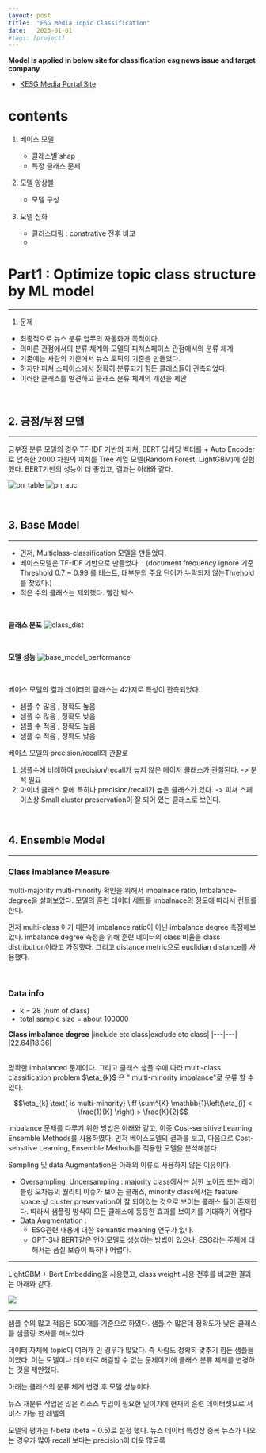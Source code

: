 ```yaml
---
layout: post
title:  "ESG Media Topic Classification"
date:   2023-01-01
#tags: [project]
---
```


**Model is applied in below site for classification esg news issue and target company**
- [KESG Media Portal Site](http://portal.kresg.co.kr/)


# contents
1. 베이스 모델
   - 클래스별 shap 
   - 특정 클래스 문제  

2. 모델 앙상블 
   - 모델 구성 

3. 모델 심화 
   - 클러스터링 : constrative 전후 비교 
   - 



# Part1 : Optimize topic class structure by ML model 
---
 

1. 문제
- 최종적으로 뉴스 분류 업무의 자동화가 목적이다. 
- 의미론 관점에서의 분류 체계와 모델의 피쳐스페이스 관점에서의 분류 체계 
- 기존에는 사람의 기준에서 뉴스 토픽의 기준을 만들었다. 
- 하지만 피쳐 스페이스에서 정확히 분류되기 힘든 클래스들이 관측되었다. 
- 이러한 클래스를 발견하고 클래스 분류 체계의 개선을 제안



<br>

## 2. 긍정/부정 모델     
---    

긍부정 분류 모델의 경우 TF-IDF 기반의 피쳐, BERT 임베딩 벡터를 + Auto Encoder로 압축한 2000 차원의 피쳐를 Tree 계열 모델(Random Forest, LightGBM)에 실험했다. BERT기반의 성능이 더 좋았고, 결과는 아래와 같다. 

![pn_table](/assets/esg_media/topic/pn_model_confusion.png)
![pn_auc](/assets/esg_media/topic/pn_auc.png)


<br>


## 3. Base Model
---

- 먼저, Multiclass-classification 모델을 만들었다. 
- 베이스모델은 TF-IDF 기반으로 만들었다. : (document frequency ignore 기준 Threshold 0.7 ~ 0.99 를 테스트, 대부분의 주요 단어가 누락되지 않는Threhold를 찾았다.) 
- 적은 수의 클래스는 제외했다. 빨간 박스 
  
<br>

**클래스 분포**
![class_dist](/assets/esg_media/topic/클래스_분포.png)

<br>

**모델 성능**
![base_model_performance](/assets/esg_media/topic/전체모델성능.png)


<br>

베이스 모델의 결과 데이터의 클래스는 4가지로 특성이 관측되었다. 

- 샘플 수 많음 , 정확도 높음
- 샘플 수 많음 , 정확도 낮음
- 샘플 수 적음 , 정확도 높음
- 샘플 수 적음 , 정확도 낮음



베이스 모델의 precision/recall의 관찰로 
1. 샘플수에 비례하여 precision/recall가 높지 않은 메이저 클래스가 관찰된다. -> 분석 필요 
2. 마이너 클래스 중에 특히나 precision/recall가 높은 클래스가 있다. -> 피쳐 스페이스상 Small cluster preservation이 잘 되어 있는 클래스로 보인다. 


<br>

## 4. Ensemble Model 
---

### Class Imablance Measure
 multi-majority multi-minority 확인을 위해서 imbalnace ratio, Imbalance-degree을 살펴보았다. 
 모델의 훈련 데이터 세트를 imbalnace의 정도에 따라서 컨트롤한다. 

먼저 multi-class 이기 때문에 imbalance ratio이 아닌 imbalance degree 측정해보았다. 
imbalance degree 측정을 위해 훈련 데이터의 class 비율을 class distribution이라고 가정했다. 
그리고 distance metric으로 euclidian distance를 사용했다. 

<br>

### Data info

- k = 28 (num of class)    
- total sample size = about 100000

**Class imbalance degree**
|include etc class|exclude etc class|
|---|---|
|22.64|18.36|

<br>
명확한 imbalanced 문제이다. 그리고 클래스 샘플 수에 따라 multi-class classification problem $\eta_{k}$ 은 " multi-minority imbalance"로 분류 할 수 있다. 

$$\eta_{k} \text{ is multi-minority} \iff \sum^{K} \mathbb{1}\left(\eta_{i} < \frac{1}{K} \right) > \frac{K}{2}$$

imbalance 문제를 다루기 위한 방법은 아래와 같고, 이중 Cost-sensitive Learning, Ensemble Methods를 사용하였다. 
 먼저 베이스모델의 결과를 보고, 다음으로 Cost-sensitive Learning, Ensemble Methods를 적용한 모델을 분석해본다. 




Sampling 및 data Augmentation은 아래의 이류로 사용하지 않은 이유이다. 

- Oversampling, Undersampling : majority class에서는 심한 노이즈 또는 레이블링 오차등의 퀄리티 이슈가 보이는 클래스, minority class에서는 feature space 상 cluster preservation이 잘 되어있는 것으로 보이는 클래스 들이 존재한다. 따라서 샘플링 방식이 모든 클래스에 동등한 효과를 보이기를 기대하기 어렵다. 
- Data Augmentation : 
  - ESG관련 내용에 대한 semantic meaning 연구가 없다. 
  - GPT-3나 BERT같은 언어모델로 생성하는 방법이 있으나, ESG라는 주제에 대해서는 품질 보증이 특히나 어렵다. 


---



LightGBM + Bert Embedding을 사용했고, class weight 사용 전후를 비교한 결과는 아래와 같다. 

![](/assets/esg_media/topic/)



---


샘플 수의 많고 적음은 500개를 기준으로 하였다. 
샘플 수 많은데 정확도가 낮은 클래스를 샘플링 조사를 해보았다. 

데이터 자체에 topic이 여러개 인 경우가 많았다. 즉 사람도 정확히 맞추기 힘든 샘플들 이였다. 
이는 모델이나 데이터로 해결할 수 없는 문제이기에 클래스 분류 체계를 변경하는 것을 제안했다. 


아래는 클래스의 분류 체계 변경 후 모델 성능이다. 



뉴스 재분류 작업은 많은 리소스 투입이 필요한 일이기에 현재의 훈련 데이터셋으로 서비스 가능 한 레벨의 

모델의 평가는 f-beta (beta = 0.5)로 설정 했다. 뉴스 데이터 특성상 중복 뉴스가 나오는 경우가 많아 recall 보다는 precision이 더욱 많도록 











  